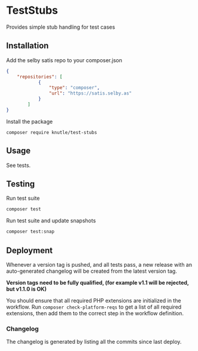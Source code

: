 # TestStubs
Provides simple stub handling for test cases

## Installation
Add the selby satis repo to your composer.json
```json
{
    "repositories": [
            {
                "type": "composer",
                "url": "https://satis.selby.as"
            }
        ]
}
```

Install the package
```shell script
composer require knutle/test-stubs
```

## Usage
See tests.

## Testing
Run test suite
```bash
composer test
```

Run test suite and update snapshots
```bash
composer test:snap
```

## Deployment 
Whenever a version tag is pushed, and all tests pass, a new release with an auto-generated changelog will be created from the latest version tag.

**Version tags need to be fully qualified, (for example v1.1 will be rejected, but v1.1.0 is OK)**

You should ensure that all required PHP extensions are initialized in the workflow. Run `composer check-platform-reqs` to get a list of all required extensions, then add them to the correct step in the workflow definition.

### Changelog
The changelog is generated by listing all the commits since last deploy.
